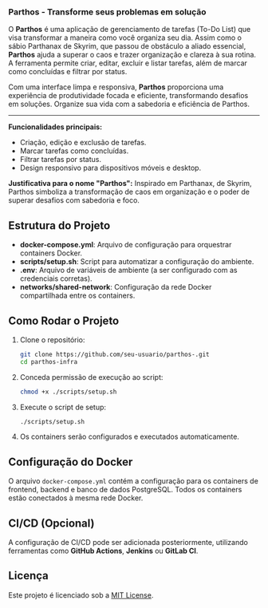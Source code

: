 ### Parthos - Transforme seus problemas em solução

O **Parthos** é uma aplicação de gerenciamento de tarefas (To-Do List) que visa transformar a maneira como você organiza seu dia. Assim como o sábio Parthanax de Skyrim, que passou de obstáculo a aliado essencial, **Parthos** ajuda a superar o caos e trazer organização e clareza à sua rotina. A ferramenta permite criar, editar, excluir e listar tarefas, além de marcar como concluídas e filtrar por status.

Com uma interface limpa e responsiva, **Parthos** proporciona uma experiência de produtividade focada e eficiente, transformando desafios em soluções. Organize sua vida com a sabedoria e eficiência de Parthos.

---

**Funcionalidades principais:**
- Criação, edição e exclusão de tarefas.
- Marcar tarefas como concluídas.
- Filtrar tarefas por status.
- Design responsivo para dispositivos móveis e desktop.

**Justificativa para o nome "Parthos":**
Inspirado em Parthanax, de Skyrim, Parthos simboliza a transformação de caos em organização e o poder de superar desafios com sabedoria e foco.

## Estrutura do Projeto

- **docker-compose.yml**: Arquivo de configuração para orquestrar containers Docker.
- **scripts/setup.sh**: Script para automatizar a configuração do ambiente.
- **.env**: Arquivo de variáveis de ambiente (a ser configurado com as credenciais corretas).
- **networks/shared-network**: Configuração da rede Docker compartilhada entre os containers.

## Como Rodar o Projeto

1. Clone o repositório:

   ```bash
   git clone https://github.com/seu-usuario/parthos-.git
   cd parthos-infra
   ```
2. Conceda permissão de execução ao script:

   ```bash
   chmod +x ./scripts/setup.sh
   ```

3. Execute o script de setup:

   ```bash
   ./scripts/setup.sh
   ```

4. Os containers serão configurados e executados automaticamente.

## Configuração do Docker

O arquivo `docker-compose.yml` contém a configuração para os containers de frontend, backend e banco de dados PostgreSQL. Todos os containers estão conectados à mesma rede Docker.

## CI/CD (Opcional)

A configuração de CI/CD pode ser adicionada posteriormente, utilizando ferramentas como **GitHub Actions**, **Jenkins** ou **GitLab CI**.

## Licença

Este projeto é licenciado sob a [MIT License](LICENSE).
